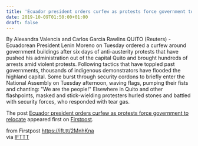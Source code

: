```yaml
---
title: 'Ecuador president orders curfew as protests force government to relocate'
date: 2019-10-09T01:50:00+01:00
draft: false
---
```


By Alexandra Valencia and Carlos Garcia Rawlins QUITO (Reuters) - Ecuadorean President Lenin Moreno on Tuesday ordered a curfew around government buildings after six days of anti-austerity protests that have pushed his administration out of the capital Quito and brought hundreds of arrests amid violent protests. Following tactics that have toppled past governments, thousands of indigenous demonstrators have flooded the highland capital. Some burst through security cordons to briefly enter the National Assembly on Tuesday afternoon, waving flags, pumping their fists and chanting: "We are the people!" Elsewhere in Quito and other flashpoints, masked and stick-wielding protesters hurled stones and battled with security forces, who responded with tear gas.

The post [Ecuador president orders curfew as protests force government to relocate](http://www.firstpost.com/world/ecuador-president-orders-curfew-as-protests-force-government-to-relocate-7470051.html) appeared first on [Firstpost](http://www.firstpost.com).

  
  
from Firstpost https://ift.tt/2MnhKna  
via [IFTTT](https://ifttt.com/?ref=da&site=blogger)
